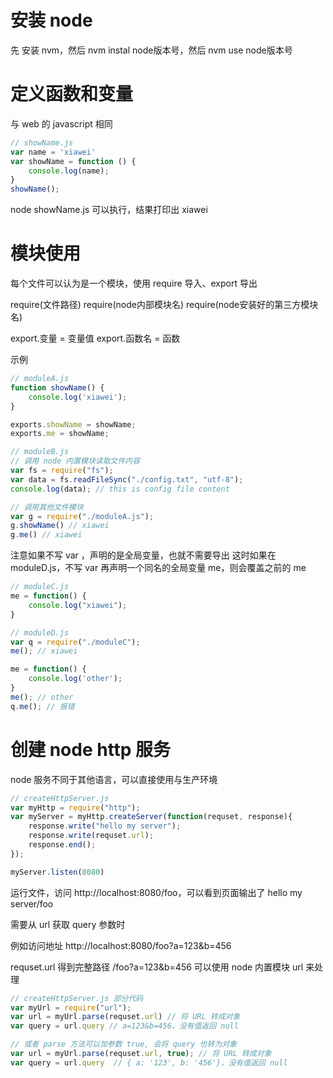 # 安装 node
先 安装 nvm，然后 nvm instal node版本号，然后 nvm use node版本号

# 定义函数和变量
与 web 的 javascript 相同

```javascript
// showName.js
var name = 'xiawei'
var showName = function () {
    console.log(name);
}
showName();
```

node showName.js 可以执行，结果打印出 xiawei

# 模块使用
每个文件可以认为是一个模块，使用 require 导入、export 导出

require(文件路径)
require(node内部模块名)
require(node安装好的第三方模块名)

export.变量 = 变量值
export.函数名 = 函数

示例

```javascript
// moduleA.js
function showName() {
    console.log('xiawei');
}

exports.showName = showName;
exports.me = showName;

// moduleB.js
// 调用 node 内置模块读取文件内容
var fs = require("fs");
var data = fs.readFileSync("./config.txt", "utf-8");
console.log(data); // this is config file content

// 调用其他文件模块
var g = require("./moduleA.js");
g.showName() // xiawei
g.me() // xiawei
```

注意如果不写 var ，声明的是全局变量，也就不需要导出
这时如果在 moduleD.js，不写 var 再声明一个同名的全局变量 me，则会覆盖之前的 me

```javascript
// moduleC.js
me = function() {
    console.log("xiawei");
}

// moduleD.js
var q = require("./moduleC");
me(); // xiawei

me = function() {
    console.log('other');
}
me(); // other
q.me(); // 报错
```



# 创建 node http 服务

node 服务不同于其他语言，可以直接使用与生产环境

```javascript
// createHttpServer.js
var myHttp = require("http");
var myServer = myHttp.createServer(function(requset, response){
    response.write("hello my server");
    response.write(requset.url);
    response.end();
});

myServer.listen(8080)
```

运行文件，访问 http://localhost:8080/foo，可以看到页面输出了 hello my server/foo



需要从 url 获取 query 参数时

例如访问地址 http://localhost:8080/foo?a=123&b=456

requset.url 得到完整路径 /foo?a=123&b=456
可以使用 node 内置模块 url 来处理

```javascript
// createHttpServer.js 部分代码
var myUrl = require("url");
var url = myUrl.parse(requset.url) // 将 URL 转成对象
var query = url.query // a=123&b=456，没有值返回 null

// 或者 parse 方法可以加参数 true, 会将 query 也转为对象
var url = myUrl.parse(requset.url, true); // 将 URL 转成对象
var query = url.query  // { a: '123', b: '456'}，没有值返回 null
```







